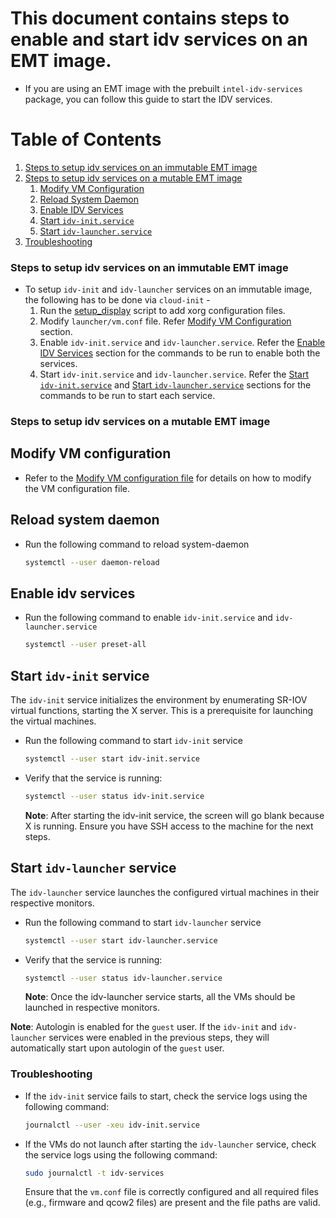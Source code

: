 # This document contains steps to enable and start idv services on an EMT image.

- If you are using an EMT image with the prebuilt `intel-idv-services` package, you can follow this guide to start the IDV services.

# Table of Contents

1. [Steps to setup idv services on an immutable EMT image](#steps-to-setup-idv-services-on-an-immutable-emt-image)
2. [Steps to setup idv services on a mutable EMT image](#steps-to-setup-idv-services-on-a-mutable-emt-image)
    1. [Modify VM Configuration](#modify-vm-configuration)
    2. [Reload System Daemon](#reload-system-daemon)
    3. [Enable IDV Services](#enable-idv-services)
    4. [Start `idv-init.service`](#start-idv-init-service)
    5. [Start `idv-launcher.service`](#start-idv-launcher-service)
3. [Troubleshooting](#troubleshooting)

### Steps to setup idv services on an immutable EMT image

- To setup `idv-init` and `idv-launcher` services on an immutable image, the following has to be done via `cloud-init` - 
  1. Run the [setup_display](init/setup_display.sh) script to add xorg configuration files.
  2. Modify `launcher/vm.conf` file. Refer [Modify VM Configuration](#modify-vm-configuration) section.
  2. Enable `idv-init.service` and `idv-launcher.service`. Refer the [Enable IDV Services](#enable-idv-services) section for the commands to be run to enable both the services.
  3. Start `idv-init.service` and `idv-launcher.service`. Refer the [Start `idv-init.service`](#start-idv-init-service) and [Start `idv-launcher.service`](#start-idv-launcher-service) sections for the commands to be run to start each service.

### Steps to setup idv services on a mutable EMT image

## Modify VM configuration

- Refer to the [Modify VM configuration file](modify-vm-config-file.md) for details on how to modify the VM configuration file.

## Reload system daemon

- Run the following command to reload system-daemon
    
  ```bash
  systemctl --user daemon-reload
  ```

## Enable idv services

- Run the following command to enable `idv-init.service` and `idv-launcher.service`
  
  ```bash
  systemctl --user preset-all
  ```

## Start `idv-init` service

  The `idv-init` service initializes the environment by enumerating SR-IOV virtual functions, starting the X server. This is a prerequisite for launching the virtual machines.

- Run the following command to start `idv-init` service
    
    ```bash
    systemctl --user start idv-init.service
    ```

- Verify that the service is running:

  ```bash
  systemctl --user status idv-init.service
  ```
  **Note**: After starting the idv-init service, the screen will go blank because X is running. Ensure you have SSH access to the machine for the next steps.

## Start `idv-launcher` service

  The `idv-launcher` service launches the configured virtual machines in their respective monitors.

  - Run the following command to start `idv-launcher` service
    
    ```bash
    systemctl --user start idv-launcher.service
    ```

  - Verify that the service is running:

    ```bash
    systemctl --user status idv-launcher.service
    ```
    **Note**: Once the idv-launcher service starts, all the VMs should be launched in respective monitors.

**Note**: Autologin is enabled for the `guest` user. If the `idv-init` and `idv-launcher` services were enabled in the previous steps, they will automatically start upon autologin of the `guest` user.

### Troubleshooting

- If the `idv-init` service fails to start, check the service logs using the following command:
  
  ```bash
  journalctl --user -xeu idv-init.service
  ```

- If the VMs do not launch after starting the `idv-launcher` service, check the service logs using the following command:

  ```bash
  sudo journalctl -t idv-services
  ```  
  Ensure that the `vm.conf` file is correctly configured and all required files (e.g., firmware and qcow2 files) are present and the file paths are valid.